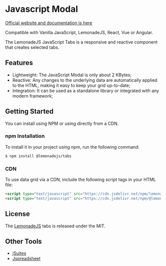 # Javascript Modal

[Official website and documentation is here](https://lemonadejs.net/components/tabs)

Compatible with Vanilla JavaScript, LemonadeJS, React, Vue or Angular.

The LemonadeJS JavaScript Tabs is a responsive and reactive component that creates selected tabs.

## Features

-   Lightweight: The JavaScript Modal is only about 2 KBytes;
-   Reactive: Any changes to the underlying data are automatically applied to the HTML, making it easy to keep your grid up-to-date;
-   Integration: It can be used as a standalone library or integrated with any modern framework;

## Getting Started

You can install using NPM or using directly from a CDN.

### npm Installation

To install it in your project using npm, run the following command:

```bash
$ npm install @lemonadejs/tabs
```

### CDN

To use data grid via a CDN, include the following script tags in your HTML file:

```html
<script type="text/javascript" src="https://cdn.jsdelivr.net/npm/lemonadejs/dist/lemonade.min.js"></script>
<script type="text/javascript" src="https://cdn.jsdelivr.net/npm/@lemonadejs/tabs/dist/index.min.js"></script>
```

## License

The [LemonadeJS](https://lemonadejs.net) tabs is released under the MIT.

## Other Tools

-   [jSuites](https://jsuites.net/v4/)
-   [Jspreadsheet](https://jspreadsheet.com)
